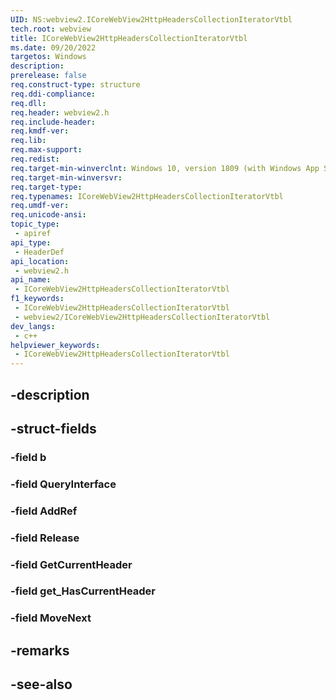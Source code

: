 ```yaml
---
UID: NS:webview2.ICoreWebView2HttpHeadersCollectionIteratorVtbl
tech.root: webview
title: ICoreWebView2HttpHeadersCollectionIteratorVtbl
ms.date: 09/20/2022
targetos: Windows
description: 
prerelease: false
req.construct-type: structure
req.ddi-compliance: 
req.dll: 
req.header: webview2.h
req.include-header: 
req.kmdf-ver: 
req.lib: 
req.max-support: 
req.redist: 
req.target-min-winverclnt: Windows 10, version 1809 (with Windows App SDK 1.1 or later)
req.target-min-winversvr: 
req.target-type: 
req.typenames: ICoreWebView2HttpHeadersCollectionIteratorVtbl
req.umdf-ver: 
req.unicode-ansi: 
topic_type:
 - apiref
api_type:
 - HeaderDef
api_location:
 - webview2.h
api_name:
 - ICoreWebView2HttpHeadersCollectionIteratorVtbl
f1_keywords:
 - ICoreWebView2HttpHeadersCollectionIteratorVtbl
 - webview2/ICoreWebView2HttpHeadersCollectionIteratorVtbl
dev_langs:
 - c++
helpviewer_keywords:
 - ICoreWebView2HttpHeadersCollectionIteratorVtbl
---
```


## -description

## -struct-fields

### -field b

### -field QueryInterface

### -field AddRef

### -field Release

### -field GetCurrentHeader

### -field get_HasCurrentHeader

### -field MoveNext

## -remarks

## -see-also

